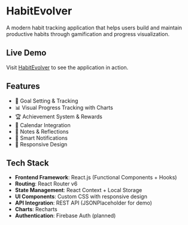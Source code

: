 # HabitEvolver

A modern habit tracking application that helps users build and maintain productive habits through gamification and progress visualization.

## Live Demo
Visit [HabitEvolver](https://habitevolver.netlify.app/) to see the application in action.

## Features

- 🎯 Goal Setting & Tracking
- 📊 Visual Progress Tracking with Charts
- 🏆 Achievement System & Rewards
- 📅 Calendar Integration
- 📝 Notes & Reflections
- 🔔 Smart Notifications
- 📱 Responsive Design

## Tech Stack

- **Frontend Framework**: React.js (Functional Components + Hooks)
- **Routing**: React Router v6
- **State Management**: React Context + Local Storage
- **UI Components**: Custom CSS with responsive design
- **API Integration**: REST API (JSONPlaceholder for demo)
- **Charts**: Recharts
- **Authentication**: Firebase Auth (planned)


